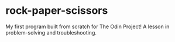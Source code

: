 # rock-paper-scissors
My first program built from scratch for The Odin Project!  A lesson in problem-solving and troubleshooting. 
